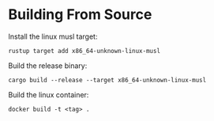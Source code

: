 # Building From Source

Install the linux musl target:

```shell
rustup target add x86_64-unknown-linux-musl
```

Build the release binary:

```shell
cargo build --release --target x86_64-unknown-linux-musl
```

Build the linux container:

```shell
docker build -t <tag> .
```
